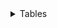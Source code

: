<details>
<summary> Tables </summary>
| Region | Quantity |
|----------|-------------|
 | North | 87 | 
 | North | 29 | 
 | South | 82 | 
 | South | 80 | 
 | South | 54 | 
 | South | 102 | 
 | South | 149 | 
 | North | 31 | 
 | East | 36 | 
 | North | 52 | 
 | East | 28 | 
 | North | 58 | 
 | East | 43 | 
 | West | 232 | 
 | North | 123 | 
 | North | 68 | 
 | North | 85 | 
 | North | 93 | 
 | North | 61 | 
 | East | 57 | 
 | North | 40 | 
 | North | 65 | 
 | North | 86 | 
 | North | 118 | 
 | West | 39 | 
 | North | 67 | 
 | East | 193 | 
 | East | 129 | 
 | North | 91 | 
 | North | 77 | 
 | East | 23 | 
 | North | 84 | 
 | East | 48 | 
 | North | 44 | 
 | South | 134 | 
 | North | 120 | 
 | East | 53 | 
 | East | 26 | 
 | North | 63 | 
 | North | 73 | 
 | North | 105 | 
 | North | 34 | 
 | East | 138 | 
 | North | 60 | 
 | West | 21 | 
 | East | 37 | 
 | West | 55 | 
 | North | 64 | 
 | North | 33 | 
 | North | 71 | 
 | West | 288 | 
 | North | 90 | 
 | North | 76 | 
 | West | 22 | 
 | West | 20 | 
 | South | 136 | 
 | North | 38 | 
 | West | 50 | 
 | West | 306 | 
 | North | 79 | 
 | North | 51 | 
 | North | 47 | 

</details>